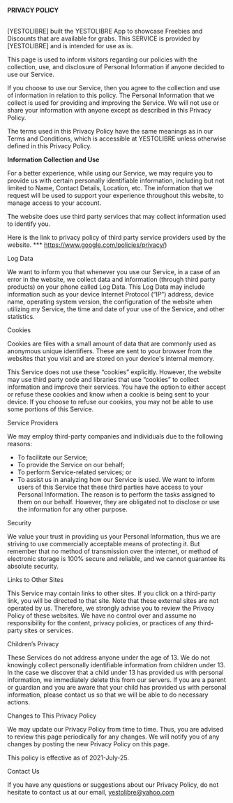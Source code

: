 <p><b> PRIVACY POLICY </b></p> </br>
[YESTOLIBRE] built the YESTOLIBRE App to showcase Freebies and Discounts that are available for grabs. This SERVICE is provided by [YESTOLIBRE] and is intended for use as is.

This page is used to inform visitors regarding our policies with the collection, use, and disclosure of Personal Information if anyone decided to use our Service.

If you choose to use our Service, then you agree to the collection and use of information in relation to this policy. The Personal Information that we collect is used for providing and improving the Service. We will not use or share your information with anyone except as described in this Privacy Policy.

The terms used in this Privacy Policy have the same meanings as in our Terms and Conditions, which is accessible at YESTOLIBRE unless otherwise defined in this Privacy Policy.

**Information Collection and Use**

For a better experience, while using our Service, we may require you to provide us with certain personally identifiable information, including but not limited to Name, Contact Details, Location, etc. The information that we request will be used to support your experience throughout this website, to manage access to your account.

The website does use third party services that may collect information used to identify you.

Here is the link to privacy policy of third party service providers used by the website.
***   https://www.google.com/policies/privacy/)

Log Data

We want to inform you that whenever you use our Service, in a case of an error in the website, we collect data and information (through third party products) on your phone called Log Data. This Log Data may include information such as your device Internet Protocol (“IP”) address, device name, operating system version, the configuration of the website when utilizing my Service, the time and date of your use of the Service, and other statistics.

Cookies

Cookies are files with a small amount of data that are commonly used as anonymous unique identifiers. These are sent to your browser from the websites that you visit and are stored on your device's internal memory.

This Service does not use these “cookies” explicitly. However, the website may use third party code and libraries that use “cookies” to collect information and improve their services. You have the option to either accept or refuse these cookies and know when a cookie is being sent to your device. If you choose to refuse our cookies, you may not be able to use some portions of this Service.











Service Providers

We may employ third-party companies and individuals due to the following reasons:

*   To facilitate our Service;
*   To provide the Service on our behalf;
*   To perform Service-related services; or
*   To assist us in analyzing how our Service is used.
We want to inform users of this Service that these third parties have access to your Personal Information. The reason is to perform the tasks assigned to them on our behalf. However, they are obligated not to disclose or use the information for any other purpose.

Security

We value your trust in providing us your Personal Information, thus we are striving to use commercially acceptable means of protecting it. But remember that no method of transmission over the internet, or method of electronic storage is 100% secure and reliable, and we cannot guarantee its absolute security.

Links to Other Sites

This Service may contain links to other sites. If you click on a third-party link, you will be directed to that site. Note that these external sites are not operated by us. Therefore, we strongly advise you to review the Privacy Policy of these websites. We have no control over and assume no responsibility for the content, privacy policies, or practices of any third-party sites or services.

Children’s Privacy

These Services do not address anyone under the age of 13. We do not knowingly collect personally identifiable information from children under 13. In the case we discover that a child under 13 has provided us with personal information, we immediately delete this from our servers. If you are a parent or guardian and you are aware that your child has provided us with personal information, please contact us so that we will be able to do necessary actions.

Changes to This Privacy Policy

We may update our Privacy Policy from time to time. Thus, you are advised to review this page periodically for any changes. We will notify you of any changes by posting the new Privacy Policy on this page.

This policy is effective as of 2021-July-25.

Contact Us

If you have any questions or suggestions about our Privacy Policy, do not hesitate to contact us at our email,
yestolibre@yahoo.com
